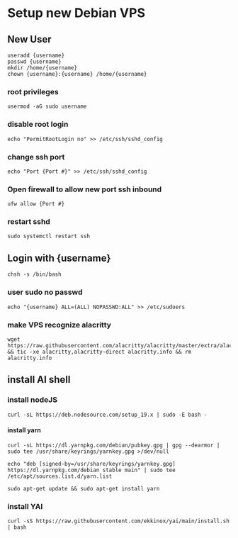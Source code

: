 # Setup new Debian VPS

## New User

```
useradd {username}
passwd {username}
mkdir /home/{username}
chown {username}:{username} /home/{username}
```

### root privileges

```
usermod -aG sudo username
```

### disable root login

```
echo "PermitRootLogin no" >> /etc/ssh/sshd_config
```

### change ssh port

```
echo "Port {Port #}" >> /etc/ssh/sshd_config
```

### Open firewall to allow new port ssh inbound

```
ufw allow {Port #}
```

### restart sshd

```
sudo systemctl restart ssh
```

## Login with {username}

```
chsh -s /bin/bash
```

### user sudo no passwd

```
echo "{username} ALL=(ALL) NOPASSWD:ALL" >> /etc/sudoers
```

### make VPS recognize alacritty

```
wget https://raw.githubusercontent.com/alacritty/alacritty/master/extra/alacritty.info && tic -xe alacritty,alacritty-direct alacritty.info && rm alacritty.info
```

## install AI shell

### install nodeJS

```
curl -sL https://deb.nodesource.com/setup_19.x | sudo -E bash -
```

#### install yarn

```
curl -sL https://dl.yarnpkg.com/debian/pubkey.gpg | gpg --dearmor | sudo tee /usr/share/keyrings/yarnkey.gpg >/dev/null

echo "deb [signed-by=/usr/share/keyrings/yarnkey.gpg] https://dl.yarnpkg.com/debian stable main" | sudo tee /etc/apt/sources.list.d/yarn.list

sudo apt-get update && sudo apt-get install yarn
```

### install YAI

```
curl -sS https://raw.githubusercontent.com/ekkinox/yai/main/install.sh | bash
```
